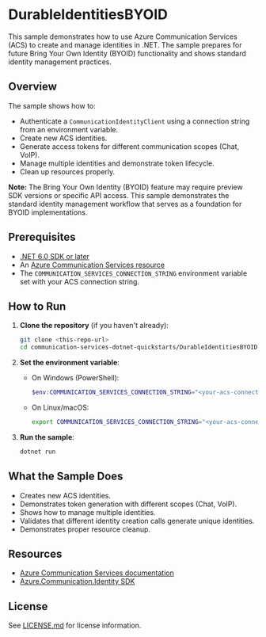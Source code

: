 # DurableIdentitiesBYOID

This sample demonstrates how to use Azure Communication Services (ACS) to create and manage identities in .NET. The sample prepares for future Bring Your Own Identity (BYOID) functionality and shows standard identity management practices.

## Overview

The sample shows how to:
- Authenticate a `CommunicationIdentityClient` using a connection string from an environment variable.
- Create new ACS identities.
- Generate access tokens for different communication scopes (Chat, VoIP).
- Manage multiple identities and demonstrate token lifecycle.
- Clean up resources properly.

**Note:** The Bring Your Own Identity (BYOID) feature may require preview SDK versions or specific API access. This sample demonstrates the standard identity management workflow that serves as a foundation for BYOID implementations.

## Prerequisites
- [.NET 6.0 SDK or later](https://dotnet.microsoft.com/download)
- An [Azure Communication Services resource](https://learn.microsoft.com/azure/communication-services/quickstarts/create-communication-resource)
- The `COMMUNICATION_SERVICES_CONNECTION_STRING` environment variable set with your ACS connection string.

## How to Run

1. **Clone the repository** (if you haven't already):
   ```sh
   git clone <this-repo-url>
   cd communication-services-dotnet-quickstarts/DurableIdentitiesBYOID
   ```

2. **Set the environment variable**:
   - On Windows (PowerShell):
     ```powershell
     $env:COMMUNICATION_SERVICES_CONNECTION_STRING="<your-acs-connection-string>"
     ```
   - On Linux/macOS:
     ```sh
     export COMMUNICATION_SERVICES_CONNECTION_STRING="<your-acs-connection-string>"
     ```

3. **Run the sample**:
   ```sh
   dotnet run
   ```

## What the Sample Does
- Creates new ACS identities.
- Demonstrates token generation with different scopes (Chat, VoIP).
- Shows how to manage multiple identities.
- Validates that different identity creation calls generate unique identities.
- Demonstrates proper resource cleanup.

## Resources
- [Azure Communication Services documentation](https://learn.microsoft.com/azure/communication-services/)
- [Azure.Communication.Identity SDK](https://learn.microsoft.com/dotnet/api/azure.communication.identity)

## License
See [LICENSE.md](../LICENSE.md) for license information.
